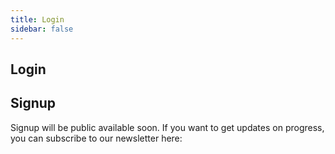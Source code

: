 ```yaml
---
title: Login
sidebar: false
---
```


## Login
<Login/>

## Signup
Signup will be public available soon.
If you want to get updates on progress, you can subscribe to our newsletter here:

<Newsletter/>

